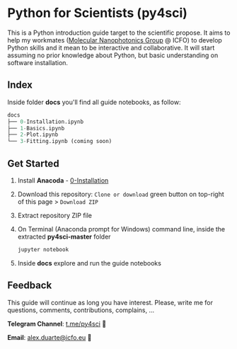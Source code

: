 # Python for Scientists (py4sci)

This is a Python introduction guide target to the scientific propose. It aims to help my workmates ([Molecular Nanophotonics Group](https://www.icfo.eu/lang/research/groups/groups-details?group_id=24) @ ICFO) to develop Python skills and it mean to be interactive and collaborative. It will start assuming no prior knowledge about Python, but basic understanding on software installation. 

## Index

Inside folder **docs** you'll find all guide notebooks, as follow:

```python
docs
├── 0-Installation.ipynb
├── 1-Basics.ipynb
├── 2-Plot.ipynb
└── 3-Fitting.ipynb (coming soon)
```

## Get Started

1. Install **Anacoda** - [0-Installation](https://github.com/leaxp/py4sci/blob/master/docs/0-Installation.ipynb) 

2. Download this repository: 
   `Clone or download` green button on top-right of this page  >  `Download ZIP`

3. Extract repository ZIP file

4. On Terminal (Anaconda prompt for Windows) command line, inside the extracted **py4sci-master** folder

   ```python
   jupyter notebook
   ```

5. Inside **docs** explore and run the guide notebooks

## Feedback

This guide will continue as long you have interest. Please, write me for questions, comments, contributions, complains, ...

**Telegram Channel**:  [t.me/py4sci](https://t.me/py4sci)            :loudspeaker:

**Email**: [alex.duarte@icfo.eu](mailto:alex.duarte@icfo.eu)                      :email: